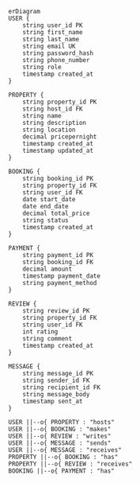     erDiagram
    USER {
        string user_id PK
        string first_name
        string last_name
        string email UK
        string password_hash
        string phone_number
        string role
        timestamp created_at
    }

    PROPERTY {
        string property_id PK
        string host_id FK
        string name
        string description
        string location
        decimal pricepernight
        timestamp created_at
        timestamp updated_at
    }

    BOOKING {
        string booking_id PK
        string property_id FK
        string user_id FK
        date start_date
        date end_date
        decimal total_price
        string status
        timestamp created_at
    }

    PAYMENT {
        string payment_id PK
        string booking_id FK
        decimal amount
        timestamp payment_date
        string payment_method
    }

    REVIEW {
        string review_id PK
        string property_id FK
        string user_id FK
        int rating
        string comment
        timestamp created_at
    }

    MESSAGE {
        string message_id PK
        string sender_id FK
        string recipient_id FK
        string message_body
        timestamp sent_at
    }
    
    USER ||--o{ PROPERTY : "hosts"
    USER ||--o{ BOOKING : "makes"
    USER ||--o{ REVIEW : "writes"
    USER ||--o{ MESSAGE : "sends"
    USER ||--o{ MESSAGE : "receives"
    PROPERTY ||--o{ BOOKING : "has"
    PROPERTY ||--o{ REVIEW : "receives"
    BOOKING ||--o{ PAYMENT : "has"
